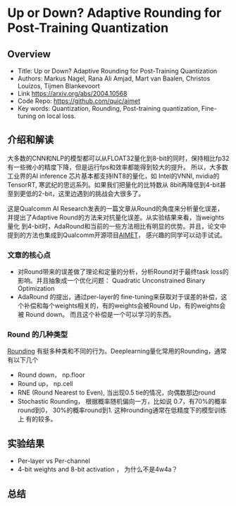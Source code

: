 # Up or Down? Adaptive Rounding for Post-Training Quantization

## Overview
* Title: Up or Down? Adaptive Rounding for Post-Training Quantization
* Authors: Markus Nagel, Rana Ali Amjad, Mart van Baalen, Christos Louizos, Tijmen Blankevoort
* Link https://arxiv.org/abs/2004.10568 
* Code Repo: https://github.com/quic/aimet 
* Key words: Quantization, Rounding, Post-training quantization, Fine-tuning on local loss.

## 介绍和解读

大多数的CNN和NLP的模型都可以从FLOAT32量化到8-bit的同时，保持相比fp32有一些微小的精度下降，但是运行fps和效率都能得到较大的提升。
所以，大多数工业界的AI inference 芯片基本都支持INT8的量化，如 Intel的VNNI, nvidia的TensorRT, 寒武纪的思远系列。如果我们把量化的比特数从
8bit再降低到4-bit甚至到更低的2-bit，这里边遇到的挑战会大很多了。

这是Qualcomm AI Research发表的一篇文章从Round的角度来分析量化误差，并提出了Adaptive Round的方法来对抗量化误差。从实验结果来看，当weights 量化
到4-bit时，AdaRound和当前的一些方法相比有明显的优势。并且，论文中提到的方法也集成到Qualcomm开源项目[AIMET](https://github.com/quic/aimet)，
感兴趣的同学可以动手试试。

### 文章的核心点
- 对Round带来的误差做了理论和定量的分析，分析Round对于最终task loss的影响。并且抽象成一个优化问题：
   Quadratic Unconstrained Binary Optimization
- AdaRound 的提出，通过per-layer的 fine-tuning来获取对于误差的补偿，这个补偿和每个weights相关的，有的weights会被Round Up，有的weights会被
  Round down。 而且这个补偿是一个可以学习的东西。


### Round 的几种类型
[Rounding](https://en.wikipedia.org/wiki/Rounding) 有挺多种类和不同的行为。Deeplearning量化常用的Rounding，通常有以下几个
- Round down， np.floor
- Round up， np.cell
- RNE (Round Nearest to Even), 当出现0.5 tie的情况，向偶数那边round 
- Stochastic Rounding， 根据概率随机偏向一方，比如说 0.7，有70%的概率round到0， 30%的概率round到1. 这种rounding通常在低精度下的模型训练上
有的较多。

## 实验结果
* Per-layer vs Per-channel 
* 4-bit weights and 8-bit activation ， 为什么不是4w4a？


## 总结



